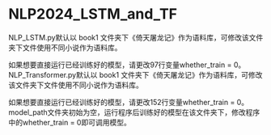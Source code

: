 # NLP2024_LSTM_and_TF
NLP_LSTM.py默认以 book1 文件夹下《倚天屠龙记》作为语料库，可修改该文件夹下文件使用不同小说作为语料库。

如果想要直接运行已经训练好的模型，请更改97行变量whether_train = 0。  
NLP_Transformer.py默认以 book1 文件夹下《倚天屠龙记》作为语料库，可修改该文件夹下文件使用不同小说作为语料库。

如果想要直接运行已经训练好的模型，请更改152行变量whether_train = 0。  
model_path文件夹初始为空，运行程序后训练好的模型在该文件夹下，修改程序中的whether_train = 0即可调用模型。
